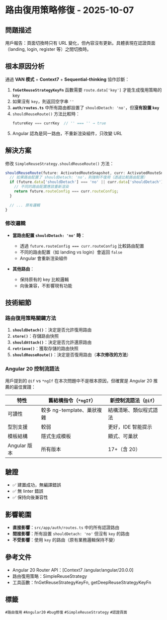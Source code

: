 # 路由復用策略修復 - 2025-10-07

## 問題描述

用戶報告：頁面切換時只有 URL 變化，但內容沒有更新。具體表現在認證頁面（landing, login, register 等）之間切換時。

## 根本原因分析

通過 **VAN 模式** + **Context7** + **Sequential-thinking** 協作診斷：

1. **`fnGetReuseStrategyKeyFn`** 函數需要 `route.data['key']` 才能生成復用策略的 key
2. 如果沒有 `key`，則返回空字串 `''`
3. **`auth/routes.ts`** 中所有路由都設置了 `shouldDetach: 'no'`，但**沒有設置 `key`**
4. `shouldReuseRoute()` 方法比較時：
   ```typescript
   futureKey === currKey  // '' === '' → true
   ```
5. Angular 認為是同一路由，不重新渲染組件，只改變 URL

## 解決方案

修改 `SimpleReuseStrategy.shouldReuseRoute()` 方法：

```typescript
shouldReuseRoute(future: ActivatedRouteSnapshot, curr: ActivatedRouteSnapshot): boolean {
  // 如果路由配置了 shouldDetach: 'no'，則強制不復用（透過比較路由配置）
  if (future.data['shouldDetach'] === 'no' || curr.data['shouldDetach'] === 'no') {
    // 不同的路由配置應該重新渲染
    return future.routeConfig === curr.routeConfig;
  }
  
  // ... 原有邏輯
}
```

### 修改邏輯

- **當路由配置 `shouldDetach: 'no'` 時**：
  - 透過 `future.routeConfig === curr.routeConfig` 比較路由配置
  - 不同的路由配置（如 landing vs login）會返回 `false`
  - Angular 會重新渲染組件
  
- **其他路由**：
  - 保持原有的 key 比較邏輯
  - 向後兼容，不影響現有功能

## 技術細節

### 路由復用策略關鍵方法

1. **`shouldDetach()`**：決定是否允許復用路由
2. **`store()`**：存儲路由快照
3. **`shouldAttach()`**：決定是否允許還原路由
4. **`retrieve()`**：獲取存儲的路由快照
5. **`shouldReuseRoute()`**：決定是否復用路由（**本次修改的方法**）

### Angular 20 控制流語法

用戶提到的 `@if` vs `*ngIf` 在本次問題中不是根本原因，但確實是 Angular 20 推薦的最佳實踐：

| 特性 | 舊結構指令（`*ngIf`） | 新控制流語法（`@if`） |
|------|----------------------|----------------------|
| 可讀性 | 較多 ng-template、巢狀複雜 | 結構清晰、類似程式語法 |
| 型別支援 | 較弱 | 更好，IDE 智能提示 |
| 模板結構 | 隱式生成模板 | 顯式、可巢狀 |
| Angular 版本 | 所有版本 | 17+（含 20） |

## 驗證

- ✅ 建置成功，無編譯錯誤
- ✅ 無 linter 錯誤
- ✅ 保持向後兼容性

## 影響範圍

- **直接影響**：`src/app/auth/routes.ts` 中的所有認證路由
- **間接影響**：所有設置 `shouldDetach: 'no'` 但沒有 `key` 的路由
- **不受影響**：使用 `key` 的路由（原有業務邏輯保持不變）

## 參考文件

- Angular 20 Router API：[Context7 /angular/angular/20.0.0]
- 路由復用策略：SimpleReuseStrategy
- 工具函數：fnGetReuseStrategyKeyFn, getDeepReuseStrategyKeyFn

## 標籤

`#路由復用` `#Angular20` `#bug修復` `#SimpleReuseStrategy` `#認證頁面`

